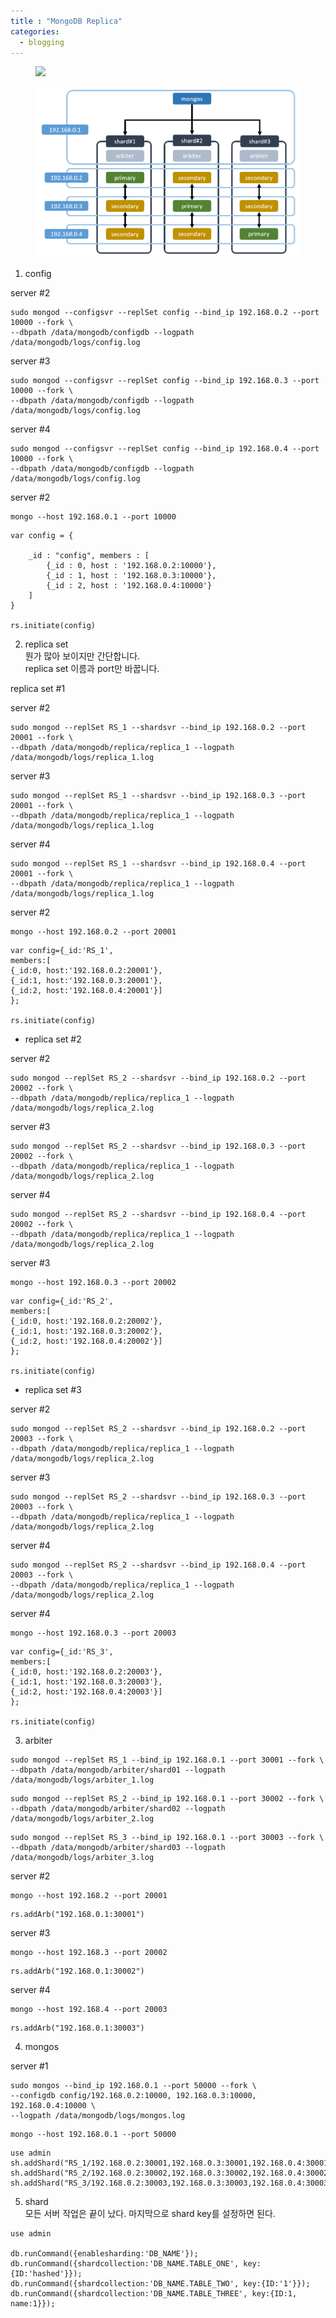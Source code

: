 ```yaml
---
title : "MongoDB Replica"
categories:
  - blogging
---
```

<figure>
  <img src="/assets/images/2019-04-25-MongoDB_Replica/logo.png">
  <figcaption></figcaption>
</figure>

<figure>
  <img src="/assets/images/2019-04-25-MongoDB_Replica/cluster.png">
  <figcaption></figcaption>
</figure>

1. config

server #2
~~~
sudo mongod --configsvr --replSet config --bind_ip 192.168.0.2 --port 10000 --fork \
--dbpath /data/mongodb/configdb --logpath /data/mongodb/logs/config.log
~~~


server #3
~~~
sudo mongod --configsvr --replSet config --bind_ip 192.168.0.3 --port 10000 --fork \
--dbpath /data/mongodb/configdb --logpath /data/mongodb/logs/config.log
~~~

server #4
~~~
sudo mongod --configsvr --replSet config --bind_ip 192.168.0.4 --port 10000 --fork \
--dbpath /data/mongodb/configdb --logpath /data/mongodb/logs/config.log
~~~


server #2
~~~
mongo --host 192.168.0.1 --port 10000
~~~
~~~
var config = {

    _id : "config", members : [ 
        {_id : 0, host : '192.168.0.2:10000'},
        {_id : 1, host : '192.168.0.3:10000'},
        {_id : 2, host : '192.168.0.4:10000'}  
    ]
}

rs.initiate(config)
~~~

2. replica set \
뭔가 많아 보이지만 간단합니다.\
replica set 이름과 port만 바꿉니다.

replica set #1

server #2

~~~
sudo mongod --replSet RS_1 --shardsvr --bind_ip 192.168.0.2 --port 20001 --fork \
--dbpath /data/mongodb/replica/replica_1 --logpath /data/mongodb/logs/replica_1.log
~~~

server #3
~~~
sudo mongod --replSet RS_1 --shardsvr --bind_ip 192.168.0.3 --port 20001 --fork \
--dbpath /data/mongodb/replica/replica_1 --logpath /data/mongodb/logs/replica_1.log
~~~

server #4
~~~
sudo mongod --replSet RS_1 --shardsvr --bind_ip 192.168.0.4 --port 20001 --fork \
--dbpath /data/mongodb/replica/replica_1 --logpath /data/mongodb/logs/replica_1.log
~~~

server #2
~~~
mongo --host 192.168.0.2 --port 20001
~~~
~~~
var config={_id:'RS_1', 
members:[
{_id:0, host:'192.168.0.2:20001'}, 
{_id:1, host:'192.168.0.3:20001'}, 
{_id:2, host:'192.168.0.4:20001'}] 
};

rs.initiate(config)
~~~

- replica set #2


server #2

~~~
sudo mongod --replSet RS_2 --shardsvr --bind_ip 192.168.0.2 --port 20002 --fork \
--dbpath /data/mongodb/replica/replica_1 --logpath /data/mongodb/logs/replica_2.log
~~~

server #3
~~~
sudo mongod --replSet RS_2 --shardsvr --bind_ip 192.168.0.3 --port 20002 --fork \
--dbpath /data/mongodb/replica/replica_1 --logpath /data/mongodb/logs/replica_2.log
~~~

server #4
~~~
sudo mongod --replSet RS_2 --shardsvr --bind_ip 192.168.0.4 --port 20002 --fork \
--dbpath /data/mongodb/replica/replica_1 --logpath /data/mongodb/logs/replica_2.log
~~~

server #3
~~~
mongo --host 192.168.0.3 --port 20002
~~~
~~~
var config={_id:'RS_2', 
members:[
{_id:0, host:'192.168.0.2:20002'}, 
{_id:1, host:'192.168.0.3:20002'}, 
{_id:2, host:'192.168.0.4:20002'}] 
};

rs.initiate(config)
~~~

- replica set #3


server #2
~~~
sudo mongod --replSet RS_2 --shardsvr --bind_ip 192.168.0.2 --port 20003 --fork \
--dbpath /data/mongodb/replica/replica_1 --logpath /data/mongodb/logs/replica_2.log
~~~

server #3
~~~
sudo mongod --replSet RS_2 --shardsvr --bind_ip 192.168.0.3 --port 20003 --fork \
--dbpath /data/mongodb/replica/replica_1 --logpath /data/mongodb/logs/replica_2.log
~~~

server #4
~~~
sudo mongod --replSet RS_2 --shardsvr --bind_ip 192.168.0.4 --port 20003 --fork \
--dbpath /data/mongodb/replica/replica_1 --logpath /data/mongodb/logs/replica_2.log
~~~

server #4
~~~
mongo --host 192.168.0.3 --port 20003
~~~
~~~
var config={_id:'RS_3', 
members:[
{_id:0, host:'192.168.0.2:20003'}, 
{_id:1, host:'192.168.0.3:20003'}, 
{_id:2, host:'192.168.0.4:20003'}] 
};

rs.initiate(config)
~~~

3. arbiter

~~~
sudo mongod --replSet RS_1 --bind_ip 192.168.0.1 --port 30001 --fork \
--dbpath /data/mongodb/arbiter/shard01 --logpath /data/mongodb/logs/arbiter_1.log
~~~
~~~
sudo mongod --replSet RS_2 --bind_ip 192.168.0.1 --port 30002 --fork \
--dbpath /data/mongodb/arbiter/shard02 --logpath /data/mongodb/logs/arbiter_2.log
~~~
~~~
sudo mongod --replSet RS_3 --bind_ip 192.168.0.1 --port 30003 --fork \
--dbpath /data/mongodb/arbiter/shard03 --logpath /data/mongodb/logs/arbiter_3.log
~~~

server #2
~~~
mongo --host 192.168.2 --port 20001
~~~
~~~
rs.addArb("192.168.0.1:30001")
~~~

server #3
~~~
mongo --host 192.168.3 --port 20002
~~~
~~~
rs.addArb("192.168.0.1:30002")
~~~

server #4
~~~
mongo --host 192.168.4 --port 20003
~~~
~~~
rs.addArb("192.168.0.1:30003")
~~~

4. mongos

server #1
~~~
sudo mongos --bind_ip 192.168.0.1 --port 50000 --fork \
--configdb config/192.168.0.2:10000, 192.168.0.3:10000, 192.168.0.4:10000 \
--logpath /data/mongodb/logs/mongos.log
~~~
~~~
mongo --host 192.168.0.1 --port 50000
~~~
~~~
use admin
sh.addShard("RS_1/192.168.0.2:30001,192.168.0.3:30001,192.168.0.4:30001")
sh.addShard("RS_2/192.168.0.2:30002,192.168.0.3:30002,192.168.0.4:30002")
sh.addShard("RS_3/192.168.0.2:30003,192.168.0.3:30003,192.168.0.4:30003")
~~~

5. shard \
모든 서버 작업은 끝이 났다. 마지막으로 shard key를 설정하면 된다.

~~~
use admin

db.runCommand({enablesharding:'DB_NAME'});
db.runCommand({shardcollection:'DB_NAME.TABLE_ONE', key:{ID:'hashed'}}); 
db.runCommand({shardcollection:'DB_NAME.TABLE_TWO', key:{ID:'1'}});
db.runCommand({shardcollection:'DB_NAME.TABLE_THREE', key:{ID:1, name:1}}); 
~~~